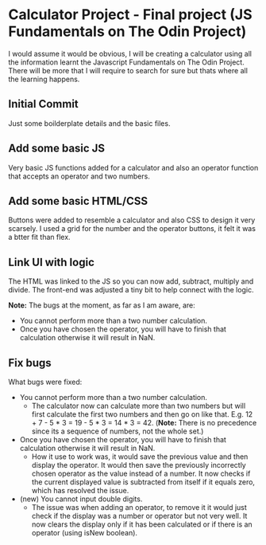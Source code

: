 # Calculator Project - Final project (JS Fundamentals on The Odin Project)

I would assume it would be obvious, I will be creating a calculator using all the information learnt the Javascript Fundamentals on The Odin Project. There will be more that I will require to search for sure but thats where all the learning happens.

## Initial Commit

Just some boilderplate details and the basic files.

## Add some basic JS

Very basic JS functions added for a calculator and also an operator function that accepts an operator and two numbers.

## Add some basic HTML/CSS

Buttons were added to resemble a calculator and also CSS to design it very scarsely. I used a grid for the number and the operator buttons, it felt it was a btter fit than flex.

## Link UI with logic

The HTML was linked to the JS so you can now add, subtract, multiply and divide. The front-end was adjusted a tiny bit to help connect with the logic.

**Note:** The bugs at the moment, as far as I am aware, are:

- You cannot perform more than a two number calculation.
- Once you have chosen the operator, you will have to finish that calculation otherwise it will result in NaN.

## Fix bugs

What bugs were fixed:

- You cannot perform more than a two number calculation.
  - The calculator now can calculate more than two numbers but will first calculate the first two numbers and then go on like that. E.g. 12 + 7 - 5 * 3 = 19 - 5 * 3 = 14 * 3 = 42. (**Note:** There is no precedence since its a sequence of numbers, not the whole set.)
- Once you have chosen the operator, you will have to finish that calculation otherwise it will result in NaN.
  - How it use to work was, it would save the previous value and then display the operator. It would then save the previously incorrectly chosen operator as the value instead of a number. It now checks if the current displayed value is subtracted from itself if it equals zero, which has resolved the issue.
- (new) You cannot input double digits.
  - The issue was when adding an operator, to remove it it would just check if the display was a number or operator but not very well. It now clears the display only if it has been calculated or if there is an operator (using isNew boolean).

